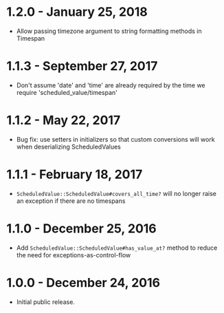 # 1.2.0 - January 25, 2018

* Allow passing timezone argument to string formatting methods in Timespan

# 1.1.3 - September 27, 2017

* Don't assume 'date' and 'time' are already required by the time we require 'scheduled_value/timespan'

# 1.1.2 - May 22, 2017

* Bug fix: use setters in initializers so that custom conversions will work when deserializing ScheduledValues

# 1.1.1 - February 18, 2017

* `ScheduledValue::ScheduledValue#covers_all_time?` will no longer raise an exception if there are no timespans

# 1.1.0 - December 25, 2016

* Add `ScheduledValue::ScheduledValue#has_value_at?` method to reduce the need for exceptions-as-control-flow

# 1.0.0 - December 24, 2016

* Initial public release.
